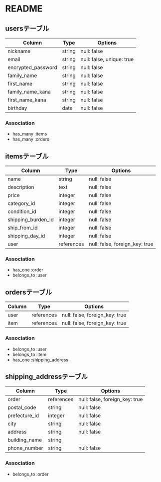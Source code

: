 # README

## usersテーブル

|Column            |Type  |Options                   |
|------------------|------|--------------------------|
|nickname          |string|null: false               |
|email             |string|null: false, unique: true|
|encrypted_password|string|null: false               |
|family_name       |string|null: false               |
|first_name        |string|null: false               |
|family_name_kana  |string|null: false               |
|first_name_kana   |string|null: false               |
|birthday          |date  |null: false               |

### Association
- has_many :items
- has_many :orders


## itemsテーブル

|Column            |Type      |Options                       |
|------------------|----------|------------------------------|
|name              |string    |null: false                   |
|description       |text      |null: false                   |
|price             |integer   |null: false                   |
|category_id       |integer   |null: false                   |
|condition_id      |integer   |null: false                   |
|shipping_burden_id|integer   |null: false                   |
|ship_from_id      |integer   |null: false                   |
|shipping_day_id   |integer   |null: false                   |
|user              |references|null: false, foreign_key: true|

### Association
- has_one :order
- belongs_to :user

## ordersテーブル

|Column |Type      |Options                       |
|-------|----------|------------------------------|
|user   |references|null: false, foreign_key: true|
|item   |references|null: false, foreign_key: true|

### Association

- belongs_to :user
- belongs_to :item
- has_one :shipping_address


## shipping_addressテーブル

|Column       |Type      |Options                       |
|-------------|----------|------------------------------|
|order        |references|null: false, foreign_key: true|
|postal_code  |string    |null: false                   |
|prefecture_id|integer   |null: false                   |
|city         |string    |null: false                   |
|address      |string    |null: false                   |
|building_name|string    |                              |
|phone_number |string    |null: false                   |

### Association

- belongs_to :order